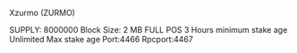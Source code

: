 Xzurmo (ZURMO)

SUPPLY: 8000000
Block Size: 2 MB 
FULL POS
3 Hours minimum stake age
Unlimited Max stake age
Port:4466
Rpcport:4467
